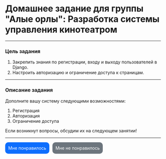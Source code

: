 # Домашнее задание для группы "Алые орлы": Разработка системы управления кинотеатром

---

### **Цель задания**

1. Закрепить знания по регистрации, входу и выходу пользователей в Django.
2. Настроить авторизацию и ограничение доступа к страницам.

---

### **Описание задания**

Дополните вашу систему следующими возможностями:

1. Регистрация
2. Авторизация
3. Ограничение доступа


Если возникнут вопросы, обсудим их на следующем занятии!

---

<div style="display: flex; padding-bottom: 40px; gap: 10px;">
  <a style="
    display: block;
    text-decoration: none;
    color: white;
    padding: 10px;
    border-radius: 10px;
    background: #0d6efd;" href="https://forms.gle/224CibgUdUJPbi6u9">Мне понравилось</a>
  <a style="
    display: block;
    text-decoration: none;
    color: white;
    padding: 10px;
    border-radius: 10px;
    background: #6c757d;" href="https://forms.gle/224CibgUdUJPbi6u9">Мне не понравилось</a>
</div>